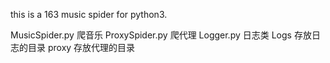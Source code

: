 this is a 163 music spider for python3.

MusicSpider.py 爬音乐
ProxySpider.py 爬代理
Logger.py 日志类
Logs 存放日志的目录
proxy 存放代理的目录

